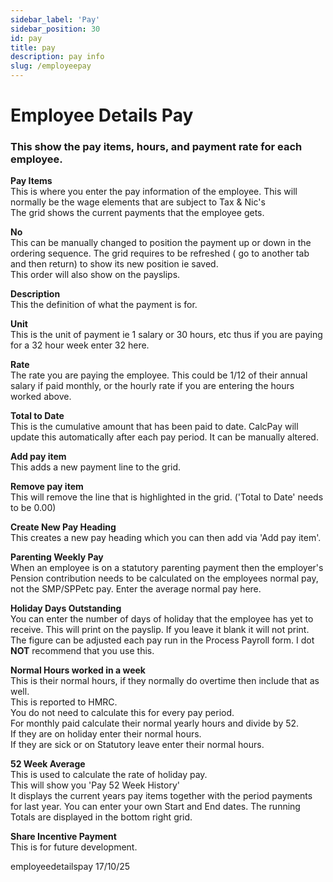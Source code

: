 ```yaml
---
sidebar_label: 'Pay'
sidebar_position: 30
id: pay
title: pay
description: pay info
slug: /employeepay
---
```


# Employee Details Pay

### This show the pay items, hours, and payment rate for each employee.

**Pay Items**  
This is where you enter the pay information of the employee. This will normally be the wage elements that are subject to
Tax & Nic's  
The grid shows the current payments that the employee gets.

**No**  
This can be manually changed to position the payment up or down in the ordering sequence. The grid requires to be refreshed ( go to another tab and then return) to show its new position ie saved.  
This order will also show on the payslips.

**Description**  
This the definition of what the payment is for.

**Unit**  
This is the unit of payment ie 1 salary or 30 hours, etc thus if you are paying for a 32 hour week enter 32 here.

**Rate**  
The rate you are paying the employee.
This could be 1/12 of their annual salary if paid monthly, or the hourly rate if you are entering the hours worked above.

**Total to Date**  
This is the cumulative amount that has been paid to date. CalcPay will update this automatically after each pay period.
It can be manually altered.

**Add pay item**  
This adds a new payment line to the grid.

**Remove pay item**  
This will remove the line that is highlighted in the grid. ('Total to Date' needs to be 0.00)

**Create New Pay Heading**  
This creates a new pay heading which you can then add via 'Add pay item'.

**Parenting Weekly Pay**  
When an employee is on a statutory parenting payment then the employer's Pension contribution needs to be calculated on the employees normal pay, not the SMP/SPPetc pay. Enter the average normal pay here.

**Holiday Days Outstanding**  
You can enter the number of days of holiday that the employee has yet to receive. This will print on the payslip. If you leave it blank it will not print. The figure can be adjusted each pay run in the Process Payroll form. I dot **NOT** recommend that you use this.

**Normal Hours worked in a week**  
This is their normal hours, if they normally do overtime then include that as well.  
This is reported to HMRC.  
You do not need to calculate this for every pay period.  
For monthly paid calculate their normal yearly hours and divide by 52.  
If they are on holiday enter their normal hours.  
If they are sick or on Statutory leave enter their normal hours.

**52 Week Average**  
This is used to calculate the rate of holiday pay.  
This will show you 'Pay 52 Week History'  
It displays the current years pay items together with the period payments for last year. You can enter your own Start and End dates. The running Totals are displayed in the bottom right grid.

**Share Incentive Payment**  
This is for future development.



employeedetailspay 17/10/25